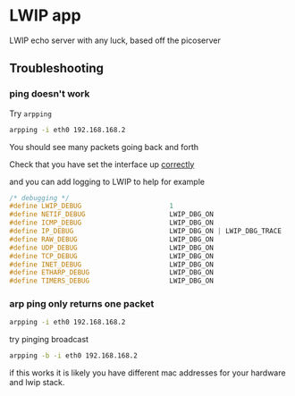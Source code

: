 # LWIP app

LWIP echo server with any luck, based off the picoserver

## Troubleshooting

### ping doesn't work

Try ```arpping```

```bash
arpping -i eth0 192.168.168.2
```

You should see many packets going back and forth

Check that you have set the interface up [correctly](https://www.nongnu.org/lwip/2_1_x/sys_init.html)

and you can add logging to LWIP to help for example

```C
/* debugging */
#define LWIP_DEBUG                      1
#define NETIF_DEBUG                     LWIP_DBG_ON
#define ICMP_DEBUG                      LWIP_DBG_ON
#define IP_DEBUG                        LWIP_DBG_ON | LWIP_DBG_TRACE
#define RAW_DEBUG                       LWIP_DBG_ON
#define UDP_DEBUG                       LWIP_DBG_ON
#define TCP_DEBUG                       LWIP_DBG_ON
#define INET_DEBUG                      LWIP_DBG_ON
#define ETHARP_DEBUG                    LWIP_DBG_ON
#define TIMERS_DEBUG                    LWIP_DBG_ON
```

### arp ping only returns one packet

```bash
arpping -i eth0 192.168.168.2
```

try pinging broadcast

```bash
arpping -b -i eth0 192.168.168.2
```

if this works it is likely you have different mac addresses for your hardware and lwip stack.
